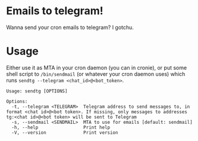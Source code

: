 # Emails to telegram!

Wanna send your cron emails to telegram? I gotchu.

# Usage

Either use it as MTA in your cron daemon (you can in cronie), or put some shell script to `/bin/sendmail` (or whatever
your cron daemon uses) which runs `sendtg --telegram <chat_id>@<bot_token>`.

    Usage: sendtg [OPTIONS]

    Options:
      -t, --telegram <TELEGRAM>  Telegram address to send messages to, in format <chat id>@<bot token>. If missing, only messages to addresses tg:<chat id>@<bot token> will be sent to Telegram
      -s, --sendmail <SENDMAIL>  MTA to use for emails [default: sendmail]
      -h, --help                 Print help
      -V, --version              Print version
